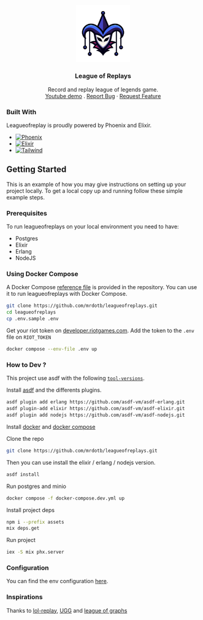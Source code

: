 <p align="center">
  <a href="https://leagueofreplays.co/">
    <img src="https://raw.githubusercontent.com/mrdotb/leagueofreplays/main/priv/static/images/logo.svg" width="140px" alt="League of Replays" />
  </a>


  <h3 align="center">League of Replays</h3>

  <p align="center">
    Record and replay league of legends game.
    <br />
    <a href="https://youtu.be/vXCb2LyK_gg">Youtube demo</a>
    .
    <a href="https://github.com/mrdotb/leagueofreplays/issues">Report Bug</a>
    ·
    <a href="https://github.com/mrdotb/leagueofreplays/issues">Request Feature</a>
  </p>
</p>

### Built With

Leagueofreplay is proudly powered by Phoenix and Elixir.

* [![Phoenix][Phoenix]][Phoenix-url]
* [![Elixir][Elixir]][Elixir-url]
* [![Tailwind][Tailwind]][Tailwind-url]

## Getting Started

This is an example of how you may give instructions on setting up your project locally.
To get a local copy up and running follow these simple example steps.

### Prerequisites

To run leagueofreplays on your local environment you need to have:
* Postgres
* Elixir
* Erlang
* NodeJS

### Using Docker Compose

A Docker Compose [reference file](https://github.com/mrdotb/leagueofreplays/blob/main/docker-compose.yml) is provided in the repository. You can use it to run leagueofreplays with Docker Compose.

```sh
git clone https://github.com/mrdotb/leagueofreplays.git
cd leagueofreplays
cp .env.sample .env
```

Get your riot token on [developer.riotgames.com](https://developer.riotgames.com/).
Add the token to the `.env` file on `RIOT_TOKEN`

```sh
docker compose --env-file .env up
```

### How to Dev ?

This project use asdf with the following [`tool-versions`](https://github.com/mrdotb/leagueofreplays/blob/main/.tool-versions).

Install [asdf](https://asdf-vm.com/guide/getting-started.html) and the differents plugins.

```sh
asdf plugin add erlang https://github.com/asdf-vm/asdf-erlang.git
asdf plugin-add elixir https://github.com/asdf-vm/asdf-elixir.git
asdf plugin add nodejs https://github.com/asdf-vm/asdf-nodejs.git
```

Install [docker](https://docs.docker.com/engine/install/) and [docker compose](https://docs.docker.com/compose/install/)

Clone the repo

```sh
git clone https://github.com/mrdotb/leagueofreplays.git
```

Then you can use install the elixir / erlang / nodejs version.

```sh
asdf install
```
Run postgres and minio

```sh
docker compose -f docker-compose.dev.yml up
```

Install project deps

```sh
npm i --prefix assets
mix deps.get
```

Run project
```sh
iex -S mix phx.server
```

### Configuration

You can find the env configuration [here](https://github.com/mrdotb/leagueofreplays/blob/main/doc/env.md).

### Inspirations

Thanks to [lol-replay](https://github.com/1lann/lol-replay), [UGG](https://u.gg) and [league of graphs](https://www.leagueofgraphs.com/)


<!-- MARKDOWN LINKS & IMAGES -->
<!-- https://www.markdownguide.org/basic-syntax/#reference-style-links -->
[Elixir]: https://img.shields.io/badge/elixir-4B275F?style=for-the-badge&logo=elixir&logoColor=white
[Elixir-url]: https://elixir-lang.org/
[Tailwind]: https://img.shields.io/badge/tailwind-06B6D4?style=for-the-badge&logo=tailwindcss&logoColor=white
[Tailwind-url]: https://tailwindcss.com/
[Phoenix]: https://img.shields.io/badge/phoenix-f35424?style=for-the-badge&logo=&logoColor=white
[Phoenix-url]: https://www.phoenixframework.org/
